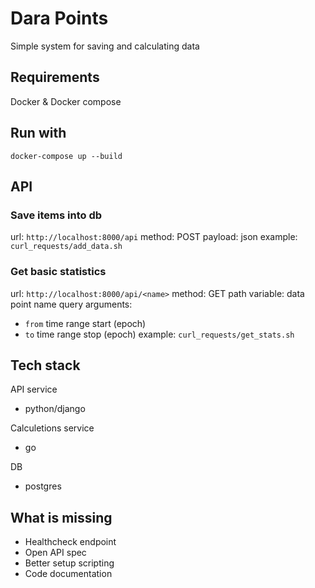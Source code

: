 # Dara Points
Simple system for saving and calculating data

## Requirements
Docker & Docker compose

## Run with
`docker-compose up --build`

## API

### Save items into db
url: `http://localhost:8000/api`
method: POST
payload: json
example: `curl_requests/add_data.sh`

### Get basic statistics
url: `http://localhost:8000/api/<name>`
method: GET
path variable: data point name
query arguments:
- `from` time range start (epoch)
- `to` time range stop (epoch)
example: `curl_requests/get_stats.sh`

## Tech stack
API service
- python/django

Calculetions service
- go

DB
- postgres

## What is missing
- Healthcheck endpoint
- Open API spec
- Better setup scripting
- Code documentation 
